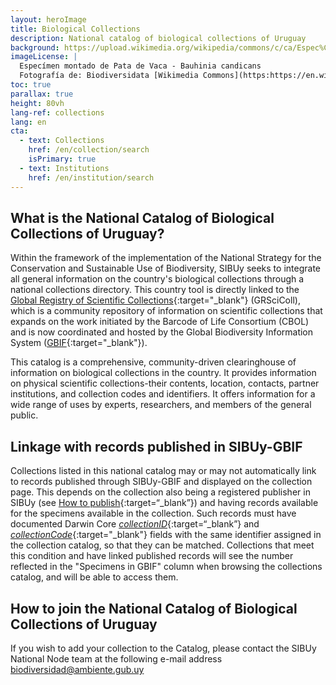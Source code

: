 ```yaml
---
layout: heroImage
title: Biological Collections
description: National catalog of biological collections of Uruguay
background: https://upload.wikimedia.org/wikipedia/commons/c/ca/Espec%C3%ADmen_montado_de_Pata_de_Vaca_-_Bauhinia_candicans_%28%3DBauhinia_forficata%29_del_MNHN-Uruguay.jpg
imageLicense: |
  Especímen montado de Pata de Vaca - Bauhinia candicans
  Fotografía de: Biodiversidata [Wikimedia Commons](https:https://en.wikipedia.org/wiki/en:National_Museum_of_Natural_History,_Uruguay)
toc: true
parallax: true
height: 80vh
lang-ref: collections
lang: en
cta:
  - text: Collections
    href: /en/collection/search
    isPrimary: true
  - text: Institutions
    href: /en/institution/search
---
```


## What is the National Catalog of Biological Collections of Uruguay?

Within the framework of the implementation of the National Strategy for the Conservation and Sustainable Use of Biodiversity, SIBUy seeks to integrate all general information on the country's biological collections through a national collections directory. This country tool is directly linked to the [Global Registry of Scientific Collections](https://scientific-collections.gbif.org/es/){:target="_blank"} (GRSciColl), which is a community repository of information on scientific collections that expands on the work initiated by the Barcode of Life Consortium (CBOL) and is now coordinated and hosted by the Global Biodiversity Information System ([GBIF]([url](https://www.gbif.org/)){:target="_blank"}).

This catalog is a comprehensive, community-driven clearinghouse of information on biological collections in the country. It provides information on physical scientific collections-their contents, location, contacts, partner institutions, and collection codes and identifiers. It offers information for a wide range of uses by experts, researchers, and members of the general public.

## Linkage with records published in SIBUy-GBIF

Collections listed in this national catalog may or may not automatically link to records published through SIBUy-GBIF and displayed on the collection page. This depends on the collection also being a registered publisher in SIBUy (see [How to publish](/en/resources/publisher-registry/){:target=“_blank”}) and having records available for the specimens available in the collection. Such records must have documented Darwin Core [*collectionID*](/en/resources/darwin-core/#collectionID){:target=“_blank”} and [*collectionCode*](/en/resources/darwin-core/#collectionCode){:target="_blank"} fields with the same identifier assigned in the collection catalog, so that they can be matched. Collections that meet this condition and have linked published records will see the number reflected in the "Specimens in GBIF" column when browsing the collections catalog, and will be able to access them.

## How to join the National Catalog of Biological Collections of Uruguay

If you wish to add your collection to the Catalog, please contact the SIBUy National Node team at the following e-mail address [biodiversidad@ambiente.gub.uy](mailto:biodiversidad@ambiente.gub.uy)
